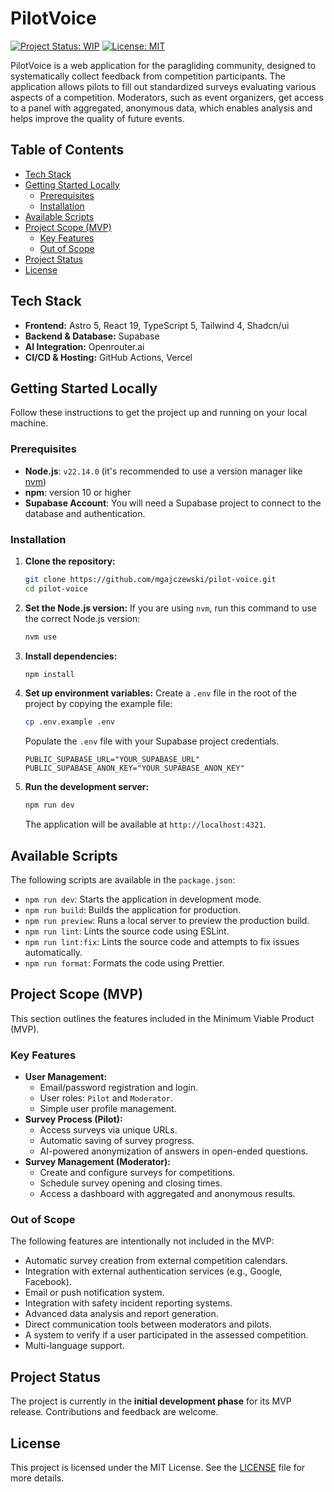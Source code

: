 # PilotVoice

[![Project Status: WIP](https://img.shields.io/badge/status-work_in_progress-yellow.svg)](https://github.com/mgajczewski/pilot-voice)
[![License: MIT](https://img.shields.io/badge/License-MIT-blue.svg)](https://opensource.org/licenses/MIT)

PilotVoice is a web application for the paragliding community, designed to systematically collect feedback from competition participants. The application allows pilots to fill out standardized surveys evaluating various aspects of a competition. Moderators, such as event organizers, get access to a panel with aggregated, anonymous data, which enables analysis and helps improve the quality of future events.

## Table of Contents

- [Tech Stack](#tech-stack)
- [Getting Started Locally](#getting-started-locally)
  - [Prerequisites](#prerequisites)
  - [Installation](#installation)
- [Available Scripts](#available-scripts)
- [Project Scope (MVP)](#project-scope-mvp)
  - [Key Features](#key-features)
  - [Out of Scope](#out-of-scope)
- [Project Status](#project-status)
- [License](#license)

## Tech Stack

- **Frontend:** Astro 5, React 19, TypeScript 5, Tailwind 4, Shadcn/ui
- **Backend & Database:** Supabase
- **AI Integration:** Openrouter.ai
- **CI/CD & Hosting:** GitHub Actions, Vercel

## Getting Started Locally

Follow these instructions to get the project up and running on your local machine.

### Prerequisites

- **Node.js**: `v22.14.0` (it's recommended to use a version manager like [nvm](https://github.com/nvm-sh/nvm))
- **npm**: version 10 or higher
- **Supabase Account**: You will need a Supabase project to connect to the database and authentication.

### Installation

1.  **Clone the repository:**
    ```bash
    git clone https://github.com/mgajczewski/pilot-voice.git
    cd pilot-voice
    ```

2.  **Set the Node.js version:**
    If you are using `nvm`, run this command to use the correct Node.js version:
    ```bash
    nvm use
    ```

3.  **Install dependencies:**
    ```bash
    npm install
    ```

4.  **Set up environment variables:**
    Create a `.env` file in the root of the project by copying the example file:
    ```bash
    cp .env.example .env
    ```
    Populate the `.env` file with your Supabase project credentials.
    ```env
    PUBLIC_SUPABASE_URL="YOUR_SUPABASE_URL"
    PUBLIC_SUPABASE_ANON_KEY="YOUR_SUPABASE_ANON_KEY"
    ```

5.  **Run the development server:**
    ```bash
    npm run dev
    ```
    The application will be available at `http://localhost:4321`.

## Available Scripts

The following scripts are available in the `package.json`:

- `npm run dev`: Starts the application in development mode.
- `npm run build`: Builds the application for production.
- `npm run preview`: Runs a local server to preview the production build.
- `npm run lint`: Lints the source code using ESLint.
- `npm run lint:fix`: Lints the source code and attempts to fix issues automatically.
- `npm run format`: Formats the code using Prettier.

## Project Scope (MVP)

This section outlines the features included in the Minimum Viable Product (MVP).

### Key Features

- **User Management:**
    - Email/password registration and login.
    - User roles: `Pilot` and `Moderator`.
    - Simple user profile management.
- **Survey Process (Pilot):**
    - Access surveys via unique URLs.
    - Automatic saving of survey progress.
    - AI-powered anonymization of answers in open-ended questions.
- **Survey Management (Moderator):**
    - Create and configure surveys for competitions.
    - Schedule survey opening and closing times.
    - Access a dashboard with aggregated and anonymous results.

### Out of Scope

The following features are intentionally not included in the MVP:

- Automatic survey creation from external competition calendars.
- Integration with external authentication services (e.g., Google, Facebook).
- Email or push notification system.
- Integration with safety incident reporting systems.
- Advanced data analysis and report generation.
- Direct communication tools between moderators and pilots.
- A system to verify if a user participated in the assessed competition.
- Multi-language support.

## Project Status

The project is currently in the **initial development phase** for its MVP release. Contributions and feedback are welcome.

## License

This project is licensed under the MIT License. See the [LICENSE](LICENSE) file for more details.
